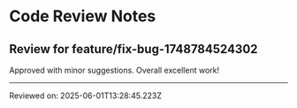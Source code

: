 # Code Review Notes

## Review for feature/fix-bug-1748784524302

Approved with minor suggestions. Overall excellent work!

---
Reviewed on: 2025-06-01T13:28:45.223Z